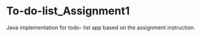 # To-do-list_Assignment1
Java implementation for todo- list app based on the assignment instruction.
